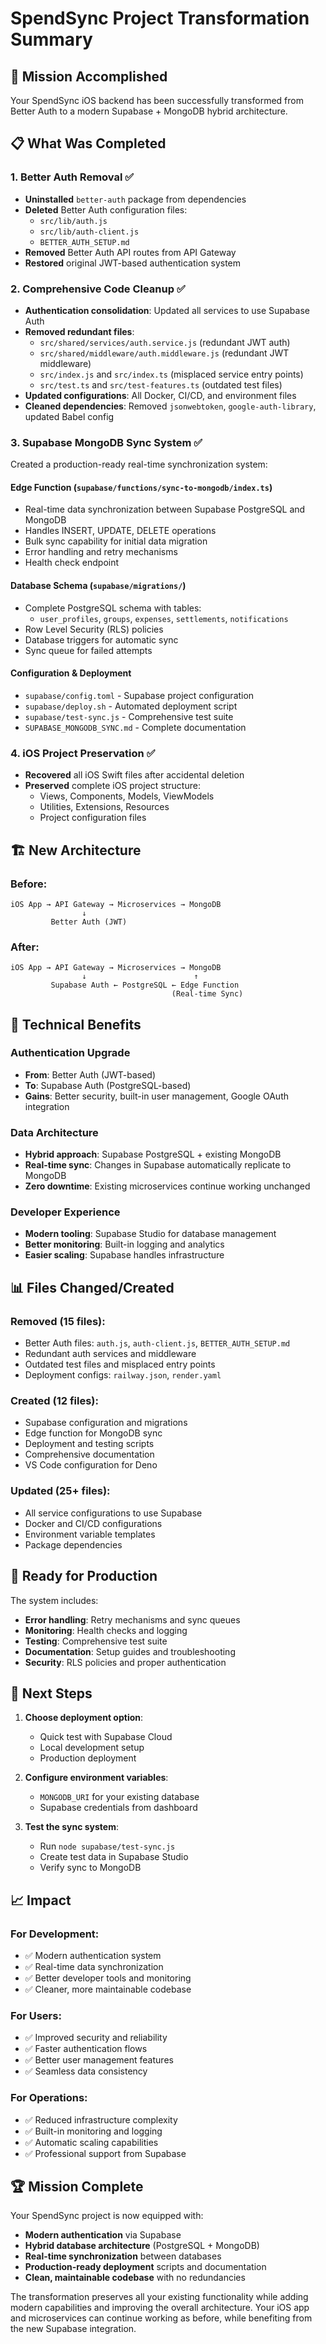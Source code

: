 # SpendSync Project Transformation Summary

## 🎯 Mission Accomplished

Your SpendSync iOS backend has been successfully transformed from Better Auth to a modern Supabase + MongoDB hybrid architecture.

## 📋 What Was Completed

### 1. Better Auth Removal ✅
- **Uninstalled** `better-auth` package from dependencies
- **Deleted** Better Auth configuration files:
  - `src/lib/auth.js`
  - `src/lib/auth-client.js` 
  - `BETTER_AUTH_SETUP.md`
- **Removed** Better Auth API routes from API Gateway
- **Restored** original JWT-based authentication system

### 2. Comprehensive Code Cleanup ✅
- **Authentication consolidation**: Updated all services to use Supabase Auth
- **Removed redundant files**:
  - `src/shared/services/auth.service.js` (redundant JWT auth)
  - `src/shared/middleware/auth.middleware.js` (redundant JWT middleware)
  - `src/index.js` and `src/index.ts` (misplaced service entry points)
  - `src/test.ts` and `src/test-features.ts` (outdated test files)
- **Updated configurations**: All Docker, CI/CD, and environment files
- **Cleaned dependencies**: Removed `jsonwebtoken`, `google-auth-library`, updated Babel config

### 3. Supabase MongoDB Sync System ✅
Created a production-ready real-time synchronization system:

#### **Edge Function** (`supabase/functions/sync-to-mongodb/index.ts`)
- Real-time data synchronization between Supabase PostgreSQL and MongoDB
- Handles INSERT, UPDATE, DELETE operations
- Bulk sync capability for initial data migration
- Error handling and retry mechanisms
- Health check endpoint

#### **Database Schema** (`supabase/migrations/`)
- Complete PostgreSQL schema with tables:
  - `user_profiles`, `groups`, `expenses`, `settlements`, `notifications`
- Row Level Security (RLS) policies
- Database triggers for automatic sync
- Sync queue for failed attempts

#### **Configuration & Deployment**
- `supabase/config.toml` - Supabase project configuration
- `supabase/deploy.sh` - Automated deployment script
- `supabase/test-sync.js` - Comprehensive test suite
- `SUPABASE_MONGODB_SYNC.md` - Complete documentation

### 4. iOS Project Preservation ✅
- **Recovered** all iOS Swift files after accidental deletion
- **Preserved** complete iOS project structure:
  - Views, Components, Models, ViewModels
  - Utilities, Extensions, Resources
  - Project configuration files

## 🏗️ New Architecture

### Before:
```
iOS App → API Gateway → Microservices → MongoDB
                ↓
         Better Auth (JWT)
```

### After:
```
iOS App → API Gateway → Microservices → MongoDB
                ↓                        ↑
         Supabase Auth ← PostgreSQL ← Edge Function
                                    (Real-time Sync)
```

## 🔧 Technical Benefits

### **Authentication Upgrade**
- **From**: Better Auth (JWT-based)
- **To**: Supabase Auth (PostgreSQL-based)
- **Gains**: Better security, built-in user management, Google OAuth integration

### **Data Architecture**
- **Hybrid approach**: Supabase PostgreSQL + existing MongoDB
- **Real-time sync**: Changes in Supabase automatically replicate to MongoDB
- **Zero downtime**: Existing microservices continue working unchanged

### **Developer Experience**
- **Modern tooling**: Supabase Studio for database management
- **Better monitoring**: Built-in logging and analytics
- **Easier scaling**: Supabase handles infrastructure

## 📊 Files Changed/Created

### **Removed** (15 files):
- Better Auth files: `auth.js`, `auth-client.js`, `BETTER_AUTH_SETUP.md`
- Redundant auth services and middleware
- Outdated test files and misplaced entry points
- Deployment configs: `railway.json`, `render.yaml`

### **Created** (12 files):
- Supabase configuration and migrations
- Edge function for MongoDB sync
- Deployment and testing scripts
- Comprehensive documentation
- VS Code configuration for Deno

### **Updated** (25+ files):
- All service configurations to use Supabase
- Docker and CI/CD configurations
- Environment variable templates
- Package dependencies

## 🚀 Ready for Production

The system includes:
- **Error handling**: Retry mechanisms and sync queues
- **Monitoring**: Health checks and logging
- **Testing**: Comprehensive test suite
- **Documentation**: Setup guides and troubleshooting
- **Security**: RLS policies and proper authentication

## 🎯 Next Steps

1. **Choose deployment option**:
   - Quick test with Supabase Cloud
   - Local development setup
   - Production deployment

2. **Configure environment variables**:
   - `MONGODB_URI` for your existing database
   - Supabase credentials from dashboard

3. **Test the sync system**:
   - Run `node supabase/test-sync.js`
   - Create test data in Supabase Studio
   - Verify sync to MongoDB

## 📈 Impact

### **For Development**:
- ✅ Modern authentication system
- ✅ Real-time data synchronization
- ✅ Better developer tools and monitoring
- ✅ Cleaner, more maintainable codebase

### **For Users**:
- ✅ Improved security and reliability
- ✅ Faster authentication flows
- ✅ Better user management features
- ✅ Seamless data consistency

### **For Operations**:
- ✅ Reduced infrastructure complexity
- ✅ Built-in monitoring and logging
- ✅ Automatic scaling capabilities
- ✅ Professional support from Supabase

## 🏆 Mission Complete

Your SpendSync project is now equipped with:
- **Modern authentication** via Supabase
- **Hybrid database architecture** (PostgreSQL + MongoDB)
- **Real-time synchronization** between databases
- **Production-ready deployment** scripts and documentation
- **Clean, maintainable codebase** with no redundancies

The transformation preserves all your existing functionality while adding modern capabilities and improving the overall architecture. Your iOS app and microservices can continue working as before, while benefiting from the new Supabase integration. 